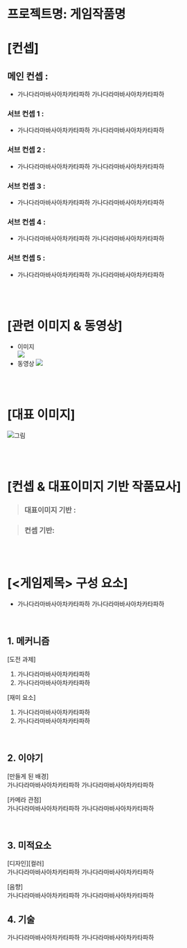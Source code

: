 # 프로젝트명: 게임작품명

# [컨셉]

## 메인 컨셉 :

- 가나다라마바사아차카타파하 가나다라마바사아차카타파하

### 서브 컨셉 1 :

- 가나다라마바사아차카타파하 가나다라마바사아차카타파하

### 서브 컨셉 2 :

- 가나다라마바사아차카타파하 가나다라마바사아차카타파하

### 서브 컨셉 3 :

- 가나다라마바사아차카타파하 가나다라마바사아차카타파하

### 서브 컨셉 4 :

- 가나다라마바사아차카타파하 가나다라마바사아차카타파하

### 서브 컨셉 5 :

- 가나다라마바사아차카타파하 가나다라마바사아차카타파하

<br><br>

# [관련 이미지 & 동영상]

- 이미지  
  <img src="./img/관련이미지.jpg">
- 동영상
  [![](./img/그림.png)](https://www.youtube.com/watch?v=5xy4n73WOMM)

<br><br>

# [대표 이미지]

![그림](./img/그림.png)

<br><br>

# [컨셉 & 대표이미지 기반 작품묘사]

> ### 대표이미지 기반 :

> ### 컨셉 기반:

<br><br>

# [<게임제목> 구성 요소]

- 가나다라마바사아차카타파하 가나다라마바사아차카타파하

<br>

## 1. 메커니즘

[도전 과제]

1. 가나다라마바사아차카타파하
2. 가나다라마바사아차카타파하

[재미 요소]

1. 가나다라마바사아차카타파하
2. 가나다라마바사아차카타파하

<br>

## 2. 이야기

[만들게 된 배경]  
가나다라마바사아차카타파하 가나다라마바사아차카타파하

[카메라 관점]  
가나다라마바사아차카타파하 가나다라마바사아차카타파하

<br>

## 3. 미적요소

[디자인][컬러]  
가나다라마바사아차카타파하 가나다라마바사아차카타파하

[음향]  
가나다라마바사아차카타파하 가나다라마바사아차카타파하
<br>

## 4. 기술

가나다라마바사아차카타파하 가나다라마바사아차카타파하
